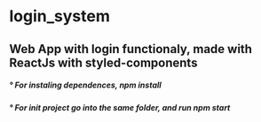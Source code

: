 # login_system

<div> <h2> Web App with login functionaly, made with ReactJs with styled-components </h2> </div>
<div> <h5> ° For instaling dependences, npm install </h5> </div>
<div> <h5> ° For init project go into the same folder, and run npm start </h5> </div>